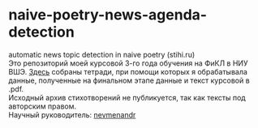 # naive-poetry-news-agenda-detection
automatic news topic detection in naive poetry (stihi.ru)
<br>
Это репозиторий моей курсовой 3-го года обучения на ФиКЛ в НИУ ВШЭ. <a href='https://github.com/mjolnika/naive-poetry-news-agenda-detection/tree/main/ipynbs%20-%20how%20I%20got%20the%20result'>Здесь</a> собраны тетради, при помощи которых я обрабатывала данные, полученные на финальном этапе данные и текст курсовой в .pdf.<br>
Исходный архив стихотворений не публикуется, так как тексты под авторским правом.<br>
Научный руководитель: <a href='https://github.com/nevmenandr/'>nevmenandr</a><br><br>
